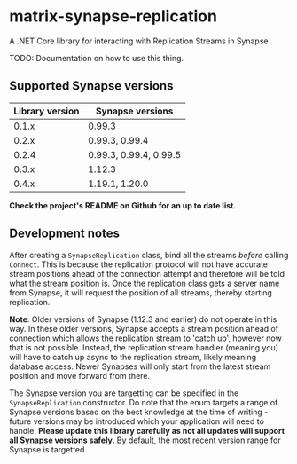 # matrix-synapse-replication
A .NET Core library for interacting with Replication Streams in Synapse

TODO: Documentation on how to use this thing.

## Supported Synapse versions

| Library version | Synapse versions |
|-----------------|------------------|
| 0.1.x           | 0.99.3           |
| 0.2.x           | 0.99.3, 0.99.4   |
| 0.2.4           | 0.99.3, 0.99.4, 0.99.5   |
| 0.3.x           | 1.12.3           |
| 0.4.x           | 1.19.1, 1.20.0   |

**Check the project's README on Github for an up to date list.**

## Development notes

After creating a `SynapseReplication` class, bind all the streams *before* calling `Connect`. This is because the replication protocol will
not have accurate stream positions ahead of the connection attempt and therefore will be told what the stream position is. Once the replication
class gets a server name from Synapse, it will request the position of all streams, thereby starting replication.

**Note**: Older versions of Synapse (1.12.3 and earlier) do not operate in this way. In these older versions, Synapse accepts a stream position
ahead of connection which allows the replication stream to 'catch up', however now that is not possible. Instead, the replication stream handler
(meaning you) will have to catch up async to the replication stream, likely meaning database access. Newer Synapses will only start from the
latest stream position and move forward from there.

The Synapse version you are targetting can be specified in the `SynapseReplication` constructor. Do note that the enum targets a range of Synapse
versions based on the best knowledge at the time of writing - future versions may be introduced which your application will need to handle. **Please
update this library carefully as not all updates will support all Synapse versions safely.** By default, the most recent version range for Synapse
is targetted.

